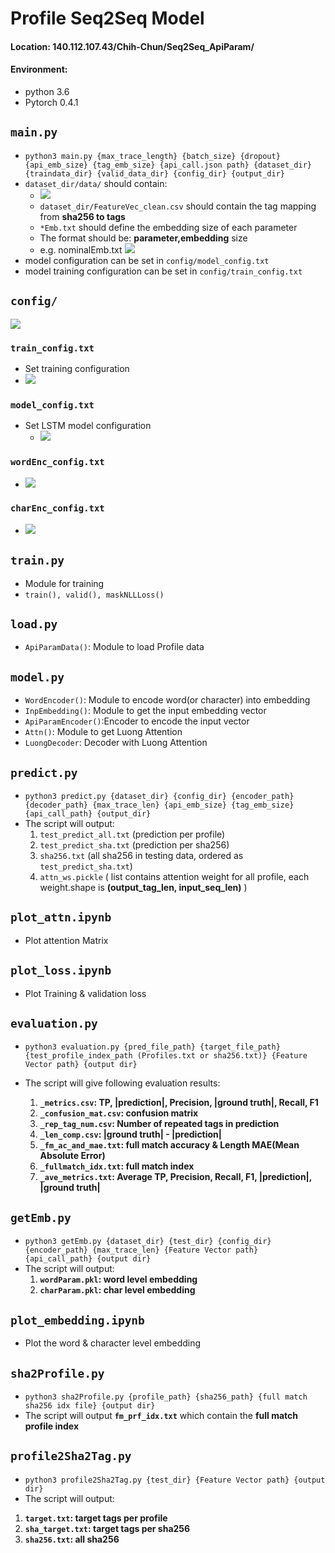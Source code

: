 # Profile Seq2Seq Model

#### Location: 140.112.107.43/Chih-Chun/Seq2Seq_ApiParam/
#### Environment:
* python 3.6
* Pytorch 0.4.1

## `main.py`
* `python3 main.py {max_trace_length} {batch_size} {dropout} {api_emb_size} {tag_emb_size} {api_call.json path} {dataset_dir} {traindata_dir} {valid_data_dir} {config_dir} {output_dir}`
* `dataset_dir/data/` should contain:
    * ![](https://i.imgur.com/453pzIS.png)
    * `dataset_dir/FeatureVec_clean.csv` should contain the tag mapping from **sha256 to tags**
    * `*Emb.txt` should define the embedding size of each parameter
    * The format should be: **parameter,embedding** size
    * e.g. nominalEmb.txt
    ![](https://i.imgur.com/yFseIcZ.png)
* model configuration can be set in `config/model_config.txt`
* model training configuration can be set in `config/train_config.txt`


## `config/`
![](https://i.imgur.com/qYCg3VM.png)
### `train_config.txt`
* Set training configuration
* ![](https://i.imgur.com/VUhDh37.png)

### `model_config.txt`
* Set LSTM model configuration
   * ![](https://i.imgur.com/y2rraF1.png)

### `wordEnc_config.txt`
* ![](https://i.imgur.com/xkeiaej.png)

### `charEnc_config.txt`
* ![](https://i.imgur.com/dUzmKKL.png)


## `train.py`
* Module for training
* `train(), valid(), maskNLLLoss()`

## `load.py`
* `ApiParamData()`: Module to load Profile data

## `model.py`
* `WordEncoder()`: Module to encode word(or character) into embedding
* `InpEmbedding()`: Module to get the input embedding vector
* `ApiParamEncoder()`:Encoder to encode the input vector
* `Attn()`: Module to get Luong Attention
* `LuongDecoder`: Decoder with Luong Attention

## `predict.py`
* `python3 predict.py {dataset_dir} {config_dir} {encoder_path} {decoder_path} {max_trace_len} {api_emb_size} {tag_emb_size} {api_call_path} {output_dir}`
* The script will output:
    1. `test_predict_all.txt` (prediction per profile)
    2. `test_predict_sha.txt` (prediction per sha256)
    3. `sha256.txt` (all sha256 in testing data, ordered as `test_predict_sha.txt`)
    4. `attn_ws.pickle` ( list contains attention weight for all profile, each weight.shape is **(output_tag_len, input_seq_len)** )

## `plot_attn.ipynb`
* Plot attention Matrix


## `plot_loss.ipynb`
* Plot Training & validation loss


## `evaluation.py`
* `python3 evaluation.py {pred_file_path} {target_file_path} {test_profile_index_path (Profiles.txt or sha256.txt)} {Feature Vector path} {output dir}`

* The script will give following evaluation results:
    1. **`_metrics.csv`: TP, |prediction|, Precision, |ground truth|, Recall, F1**
    2. **`_confusion_mat.csv`: confusion matrix**
    3. **`_rep_tag_num.csv`: Number of repeated tags in prediction**
    4. **`_len_comp.csv`: |ground truth| - |prediction|**
    5. **`_fm_ac_and_mae.txt`: full match accuracy & Length MAE(Mean Absolute Error)**
    6. **`_fullmatch_idx.txt`: full match index**
    7. **`_ave_metrics.txt`: Average TP, Precision, Recall, F1, |prediction|, |ground truth|**


## `getEmb.py`
* `python3 getEmb.py {dataset_dir} {test_dir} {config_dir} {encoder_path} {max_trace_len} {Feature Vector path} {api_call_path} {output dir}`
* The script will output:
    1. **`wordParam.pkl`: word level embedding**
    2. **`charParam.pkl`: char level embedding**

## `plot_embedding.ipynb`
* Plot the word & character level embedding

## `sha2Profile.py`
* `python3 sha2Profile.py {profile_path} {sha256_path} {full match sha256 idx file} {output dir}`
* The script will output **`fm_prf_idx.txt`** which contain the **full match profile index**

## `profile2Sha2Tag.py`
* `python3 profile2Sha2Tag.py {test_dir} {Feature Vector path} {output dir}`
* The script will output:
1. **`target.txt`: target tags per profile**
2. **`sha_target.txt`: target tags per sha256**
3. **`sha256.txt`: all sha256**
